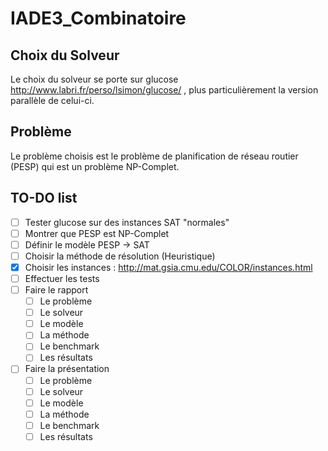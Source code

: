 # IADE3_Combinatoire

## Choix du Solveur
Le choix du solveur se porte sur glucose http://www.labri.fr/perso/lsimon/glucose/ , plus particulièrement la version parallèle de celui-ci.

## Problème
Le problème choisis est le problème de planification de réseau routier (PESP) qui est un problème NP-Complet.

## TO-DO list
- [ ] Tester glucose sur des instances SAT "normales"
- [ ] Montrer que PESP est NP-Complet
- [ ] Définir le modèle PESP -> SAT
- [ ] Choisir la méthode de résolution (Heuristique)
- [x] Choisir les instances : http://mat.gsia.cmu.edu/COLOR/instances.html
- [ ] Effectuer les tests
- [ ] Faire le rapport
    - [ ] Le problème
    - [ ] Le  solveur
    - [ ] Le  modèle
    - [ ] La  méthode
    - [ ] Le benchmark
    - [ ] Les résultats
- [ ] Faire la présentation
    - [ ] Le problème
    - [ ] Le  solveur
    - [ ] Le  modèle
    - [ ] La  méthode
    - [ ] Le benchmark
    - [ ] Les résultats
